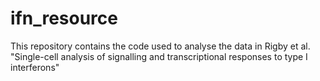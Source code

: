 # ifn_resource
This repository contains the code used to analyse the data in Rigby et al. "Single-cell analysis of signalling and transcriptional responses to type I interferons"
